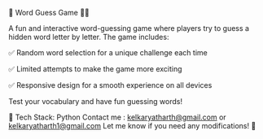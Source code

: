 🎯 Word Guess Game 🕵️‍♂️

A fun and interactive word-guessing game where players try to guess a hidden word letter by letter. The game includes:

✅ Random word selection for a unique challenge each time

✅ Limited attempts to make the game more exciting

✅ Responsive design for a smooth experience on all devices

Test your vocabulary and have fun guessing words!

📌 Tech Stack: Python
Contact me : kelkaryatharth@gmail.com or kelkaryatharth1@gmail.com
Let me know if you need any modifications! 🚀
